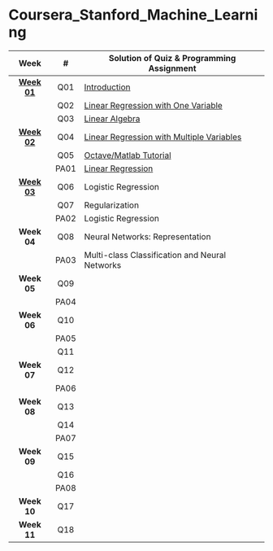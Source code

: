 # Coursera_Stanford_Machine_Learning

|  Week   | # | Solution of Quiz & Programming Assignment |
| :-----: | :----------------------------------------------------------: | ---------------------------------- |
| **[Week 01](https://github.com/lisy0123/Coursera_Stanford_Machine_Learning/tree/master/week01)** | Q01 | [Introduction](https://github.com/lisy0123/Coursera_Stanford_Machine_Learning/blob/master/week01/Quiz01.md) |
|         | Q02  | [Linear Regression with One Variable](https://github.com/lisy0123/Coursera_Stanford_Machine_Learning/blob/master/week01/Quiz02.md) |
|  | Q03 | [Linear Algebra](https://github.com/lisy0123/Coursera_Stanford_Machine_Learning/blob/master/week01/Quiz03.md) |
| **[Week 02](https://github.com/lisy0123/Coursera_Stanford_Machine_Learning/tree/master/week02)** | Q04 | [Linear Regression with Multiple Variables](https://github.com/lisy0123/Coursera_Stanford_Machine_Learning/blob/master/week02/Quiz04.md) |
|         | Q05 | [Octave/Matlab Tutorial](https://github.com/lisy0123/Coursera_Stanford_Machine_Learning/blob/master/week02/Quiz05.md) |
|         | PA01 | [Linear Regression](https://github.com/lisy0123/Coursera_Stanford_Machine_Learning/tree/master/week02/machine-learning-ex1) |
| **[Week 03](https://github.com/lisy0123/Coursera_Stanford_Machine_Learning/tree/master/week03)** | Q06 | Logistic Regression |
|  | Q07 | Regularization |
|  | PA02 | Logistic Regression |
| **Week 04** | Q08 | Neural Networks: Representation |
|  | PA03 | Multi-class Classification and Neural Networks |
|**Week 05**|Q09|  |
||PA04|  |
|**Week 06**|Q10|  |
||PA05|  |
||Q11|  |
|**Week 07**|Q12|  |
||PA06|  |
|**Week 08**|Q13||
||Q14||
||PA07||
|**Week 09**|Q15||
||Q16||
||PA08||
|**Week 10**|Q17||
|**Week 11**|Q18||
